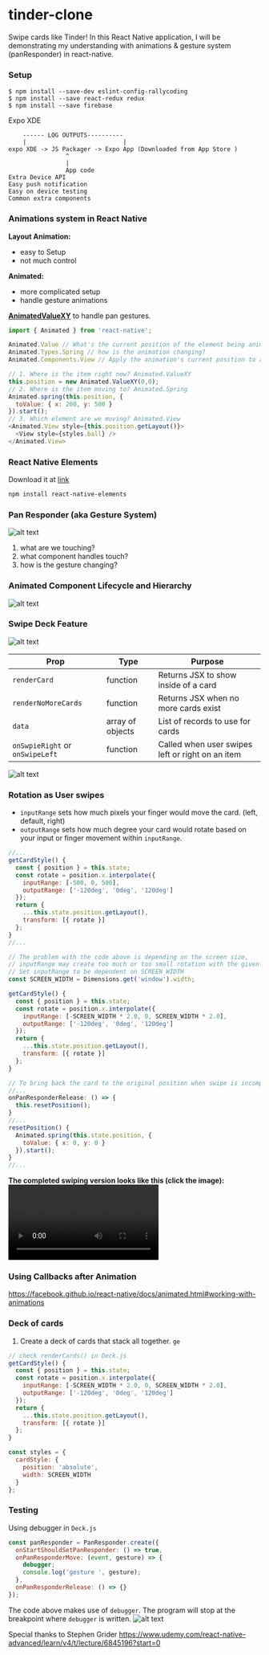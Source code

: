 # tinder-clone
Swipe cards like Tinder!
In this React Native application, I will be demonstrating my understanding with animations & gesture system (panResponder) in react-native.


### Setup
```
$ npm install --save-dev eslint-config-rallycoding
$ npm install --save react-redux redux
$ npm install --save firebase
```

Expo XDE
```
    ------ LOG OUTPUTS----------
    |                           |
expo XDE -> JS Packager -> Expo App (Downloaded from App Store )
                ^
                |
                App code
Extra Device API
Easy push notification
Easy on device testing
Common extra components
```
### Animations system in React Native

**Layout Animation:**
* easy to Setup
* not much control

**Animated:**
* more complicated setup
* handle gesture animations

**[AnimatedValueXY](http://facebook.github.io/react-native/releases/0.44/docs/animated.html#animatedvaluexy)** to handle pan gestures.

```js
import { Animated } from 'react-native';

Animated.Value // What's the current position of the element being animated?
Animated.Types.Spring // how is the animation changing?
Animated.Components.View // Apply the animation's current position to an actual Component

// 1. Where is the item right now? Animated.ValueXY
this.position = new Animated.ValueXY(0,0);
// 2. Where is the item moving to? Animated.Spring
Animated.spring(this.position, {
  toValue: { x: 200, y: 500 }
}).start();
// 3. Which element are we moving? Animated.View
<Animated.View style={this.position.getLayout()}>
  <View style={styles.ball} />
</Animated.View>
```

### React Native Elements
Download it at [link](https://github.com/react-native-training/react-native-elements)
```bash
npm install react-native-elements
```

### Pan Responder (aka Gesture System)
![alt text](demo/panResponderSystem.png "Pan Responder System")

1) what are we touching?
2) what component handles touch?
3) how is the gesture changing?


### Animated Component Lifecycle and Hierarchy
![alt text](demo/animatedComponentLifeCycle.png "Hierarchy and Lifecycle")


### Swipe Deck Feature
![alt text](demo/swipeDeck.png "swipe deck")

Prop  | Type  | Purpose
----- | ----- | -------
`renderCard`  |  function  |  Returns JSX to show inside of a card
`renderNoMoreCards`  |  function  |  Returns JSX when no more cards exist
`data`  |  array of objects  |  List of records to use for cards
`onSwpieRight` or `onSwipeLeft`  |  function  |  Called when user swipes left or right on an item

![alt text](demo/swipeDeckProps.png "swipe deck props")

### Rotation as User swipes

* `inputRange` sets how much pixels your finger would move the card. (left, default, right)
* `outputRange` sets how much degree your card would rotate based on your input or finger movement within `inputRange`.
```js
//...
getCardStyle() {
  const { position } = this.state;
  const rotate = position.x.interpolate({
    inputRange: [-500, 0, 500],
    outputRange: ['-120deg', '0deg', '120deg']
  });
  return {
    ...this.state.position.getLayout(),
    transform: [{ rotate }]
  };
}
//...

// The problem with the code above is depending on the screen size,
// inputRange may create too much or too small rotation with the given values.
// Set inputRange to be dependent on SCREEN_WIDTH
const SCREEN_WIDTH = Dimensions.get('window').width;

getCardStyle() {
  const { position } = this.state;
  const rotate = position.x.interpolate({
    inputRange: [-SCREEN_WIDTH * 2.0, 0, SCREEN_WIDTH * 2.0],
    outputRange: ['-120deg', '0deg', '120deg']
  });
  return {
    ...this.state.position.getLayout(),
    transform: [{ rotate }]
  };
}

// To bring back the card to the original position when swipe is incomplete (Deck.js)
//...
onPanResponderRelease: () => {
  this.resetPosition();
}
//...
resetPosition() {
  Animated.spring(this.state.position, {
    toValue: { x: 0, y: 0 }
  }).start();
}
//...

```
**The completed swiping version looks like this (click the image):**
![Watch the video](demo/swipeVideo.mov)


### Using Callbacks after Animation
https://facebook.github.io/react-native/docs/animated.html#working-with-animations

### Deck of cards
1. Create a deck of cards that stack all together. `ge`
```js
// check renderCards() in Deck.js
getCardStyle() {
  const { position } = this.state;
  const rotate = position.x.interpolate({
    inputRange: [-SCREEN_WIDTH * 2.0, 0, SCREEN_WIDTH * 2.0],
    outputRange: ['-120deg', '0deg', '120deg']
  });
  return {
    ...this.state.position.getLayout(),
    transform: [{ rotate }]
  };
}

const styles = {
  cardStyle: {
    position: 'absolute',
    width: SCREEN_WIDTH
  }
};
```

### Testing
Using debugger in `Deck.js`
```js
const panResponder = PanResponder.create({
  onStartShouldSetPanResponder: () => true,
  onPanResponderMove: (event, gesture) => {
    debugger;
    console.log('gesture ', gesture);
  },
  onPanResponderRelease: () => {}
});
```
The code above makes use of `debugger`. The program will stop at the breakpoint where `debugger` is written.
![alt text](demo/debugger.png "debugger")


Special thanks to Stephen Grider
https://www.udemy.com/react-native-advanced/learn/v4/t/lecture/6845196?start=0
